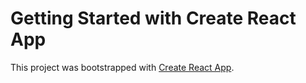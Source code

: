 # Getting Started with Create React App

This project was bootstrapped with [Create React App](https://github.com/facebook/create-react-app).

 